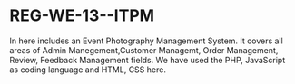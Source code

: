 # REG-WE-13--ITPM
In here includes an Event Photography Management System. 
It covers all areas of Admin Manegement,Customer Managemt, Order Management, Review, Feedback Management fields. 
We have used the PHP, JavaScript as coding language and HTML, CSS here. 
